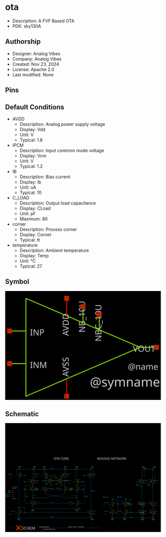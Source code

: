 # ota

- Description: A FVF Based OTA
- PDK: sky130A

## Authorship

- Designer: Analog Vibes
- Company: Analog Vibes
- Created: Nov 23, 2024
- License: Apache 2.0
- Last modified: None

## Pins


## Default Conditions

- AVDD
  + Description: Analog power supply voltage
  + Display: Vdd
  + Unit: V
  + Typical: 1.8
- IPCM
  + Description: Input common mode voltage
  + Display: Vcm
  + Unit: V
  + Typical: 1.2
- IB
  + Description: Bias current
  + Display: Ib
  + Unit: uA
  + Typical: 10
- C_LOAD
  + Description: Output load capacitance
  + Display: CLoad
  + Unit: pF
  + Maximum: 80
- corner
  + Description: Process corner
  + Display: Corner
  + Typical: tt
- temperature
  + Description: Ambient temperature
  + Display: Temp
  + Unit: °C
  + Typical: 27

## Symbol

![Symbol of ota](ota_symbol.svg)

## Schematic

![Schematic of ota](ota_schematic.svg)
